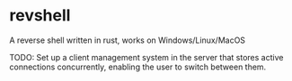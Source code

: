# revshell
A reverse shell written in rust, works on Windows/Linux/MacOS

TODO: Set up a client management system in the server that stores active connections concurrently, enabling the user to switch between them.
